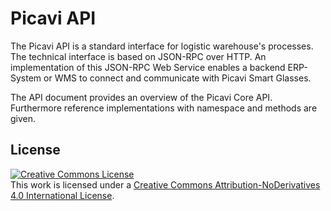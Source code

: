 # Picavi API
The Picavi API is a standard interface for logistic warehouse's processes. The technical interface is based on JSON-RPC over HTTP. An implementation of this JSON-RPC Web Service enables a backend ERP-System or WMS to connect and communicate with Picavi Smart Glasses.

The API document provides an overview of the Picavi Core API. Furthermore reference implementations with namespace and methods are given.

## License
[![Creative Commons License](https://i.creativecommons.org/l/by-nd/4.0/88x31.png)](http://creativecommons.org/licenses/by-nd/4.0/)  
This work is licensed under a [Creative Commons Attribution-NoDerivatives 4.0 International License](http://creativecommons.org/licenses/by-nd/4.0/).
